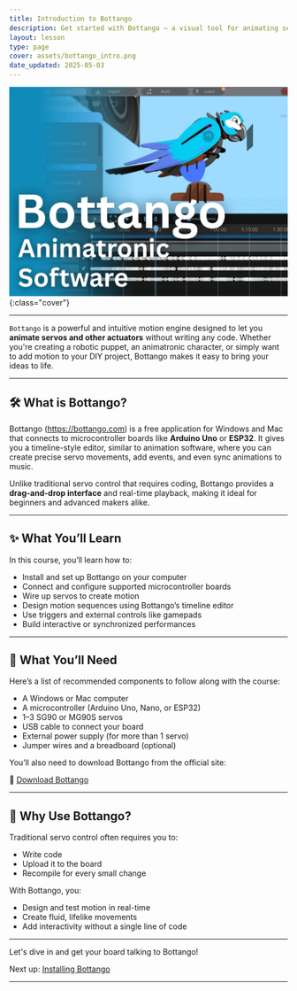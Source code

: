 ```yaml
---
title: Introduction to Bottango
description: Get started with Bottango – a visual tool for animating servos and bringing your robotic creations to life without writing code.
layout: lesson
type: page
cover: assets/bottango_intro.png
date_updated: 2025-05-03
---
```


![Cover](assets/cover.jpg){:class="cover"}

---

`Bottango` is a powerful and intuitive motion engine designed to let you **animate servos and other actuators** without writing any code. Whether you're creating a robotic puppet, an animatronic character, or simply want to add motion to your DIY project, Bottango makes it easy to bring your ideas to life.

---

## 🛠️ What is Bottango?

Bottango (<https://bottango.com>) is a free application for Windows and Mac that connects to microcontroller boards like **Arduino Uno** or **ESP32**. It gives you a timeline-style editor, similar to animation software, where you can create precise servo movements, add events, and even sync animations to music.

Unlike traditional servo control that requires coding, Bottango provides a **drag-and-drop interface** and real-time playback, making it ideal for beginners and advanced makers alike.

---

## ✨ What You’ll Learn

In this course, you’ll learn how to:

- Install and set up Bottango on your computer
- Connect and configure supported microcontroller boards
- Wire up servos to create motion
- Design motion sequences using Bottango’s timeline editor
- Use triggers and external controls like gamepads
- Build interactive or synchronized performances

---

## 🔧 What You’ll Need

Here’s a list of recommended components to follow along with the course:

- A Windows or Mac computer
- A microcontroller (Arduino Uno, Nano, or ESP32)
- 1–3 SG90 or MG90S servos
- USB cable to connect your board
- External power supply (for more than 1 servo)
- Jumper wires and a breadboard (optional)

You’ll also need to download Bottango from the official site:

🔗 [Download Bottango](https://bottango.com)

---

## 🤖 Why Use Bottango?

Traditional servo control often requires you to:

- Write code
- Upload it to the board
- Recompile for every small change

With Bottango, you:

- Design and test motion in real-time
- Create fluid, lifelike movements
- Add interactivity without a single line of code

---

Let's dive in and get your board talking to Bottango!

Next up: [Installing Bottango](02_install.md)

---

